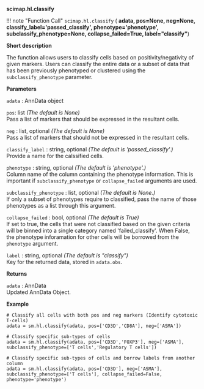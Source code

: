 **scimap.hl.classify**

!!! note "Function Call"
    `scimap.hl.classify` (
      **adata, 
      pos=None, neg=None, 
      classify_label='passed_classify', 
      phenotype='phenotype', subclassify_phenotype=None, 
      collapse_failed=True, label="classify"**)

**Short description**

The function allows users to classify cells based on positivity/negativity of given markers. Users can classify
the entire data or a subset of data that has been previously phenotyped or 
clustered using the `subclassify_phenotype` parameter.

**Parameters**

`adata` : AnnData object  

`pos`: list *(The default is None)*  
Pass a list of markers that should be expressed in the resultant cells.

`neg` : list, optional *(The default is None)*   
Pass a list of markers that should not be expressed in the resultant cells.

`classify_label` : string, optional *(The default is 'passed_classify'.)*  
Provide a name for the calssified cells. 

`phenotype` : string, optional *(The default is 'phenotype'.)*  
Column name of the column containing the phenotype information. 
This is important if `subclassify_phenotype` or `collapse_failed` arguments are used.
        
`subclassify_phenotype` : list, optional *(The default is None.)*  
If only a subset of phenotypes require to classified, pass the name of those phenotypes as a list
through this argument. 

`collapse_failed` : bool, optional *(The default is True)*  
If set to true, the cells that were not classified based on the given criteria will be
binned into a single category named 'failed_classify'. When False, the phenotype
inforamation for other cells will be borrowed from the `phenotype` argument. 

`label` : string, optional *(The default is "classify")*  
Key for the returned data, stored in `adata.obs`. 


**Returns**

`adata` : AnnData  
Updated AnnData Object.

**Example**

```
# Classify all cells with both pos and neg markers (Identify cytotoxic T-cells)
adata = sm.hl.classify(adata, pos=['CD3D','CD8A'], neg=['ASMA'])

# Classify specific sub-types of cells
adata = sm.hl.classify(adata, pos=['CD3D','FOXP3'], neg=['ASMA'], subclassify_phenotype=['T cells','Regulatory T cells'])

# Classify specific sub-types of cells and borrow labels from another column
adata = sm.hl.classify(adata, pos=['CD3D'], neg=['ASMA'], subclassify_phenotype=['T cells'], collapse_failed=False, phenotype='phenotype')

```
